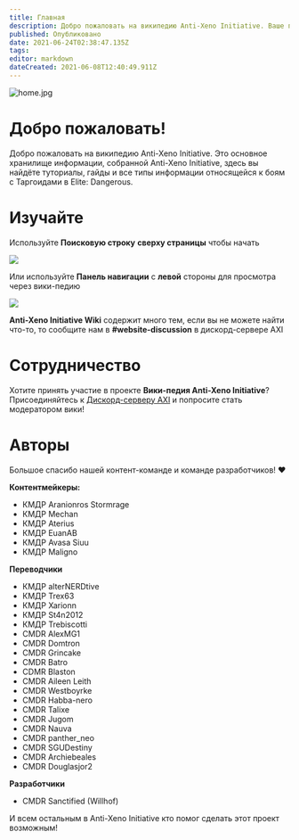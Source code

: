 ```yaml
---
title: Главная
description: Добро пожаловать на википедию Anti-Xeno Initiative. Ваше полное хранилище данных для сражений с Таргоидами.
published: Опубликовано
date: 2021-06-24T02:38:47.135Z
tags:
editor: markdown
dateCreated: 2021-06-08T12:40:49.911Z
---
```


![home.jpg](/img/home.jpg)

# Добро пожаловать!

Добро пожаловать на википедию Anti-Xeno Initiative. Это основное хранилище информации, собранной Anti-Xeno Initiative, здесь вы найдёте туториалы, гайды и все типы информации относящейся к боям с Таргоидами в Elite: Dangerous.


# Изучайте

Используйте **Поисковую строку** **сверху страницы** чтобы начать

![](/img/2021-06-21_15_15_32-home___anti-xeno_initiative_wiki_-_beta.png)

Или используйте **Панель навигации** с **левой** стороны для просмотра через вики-педию

![](/img/2021-06-21_15_17_34-home___anti-xeno_initiative_wiki_-_beta.png)

**Anti-Xeno Initiative Wiki** содержит много тем, если вы не можете найти что-то, то сообщите нам в **#website-discussion** в дискорд-сервере AXI

# Сотрудничество
Хотите принять участие в проекте **Вики-педия Anti-Xeno Initiative**? Присоединяйтесь к [Дискорд-серверу AXI](https://discord.gg/bqmDxdm) и попросите стать модератором вики!

# Авторы

Большое спасибо нашей контент-команде и команде разработчиков! ❤️

**Контентмейкеры:**
- КМДР Aranionros Stormrage
- КМДР Mechan
- КМДР Aterius
- КМДР EuanAB
- КМДР Avasa Siuu
- КМДР Maligno

**Переводчики**
- КМДР alterNERDtive
- КМДР Trex63
- КМДР Xarionn
- КМДР St4n2012
- КМДР Trebiscotti
- CMDR AlexMG1
- CMDR Domtron
- CMDR Grincake
- CMDR Batro
- CDMR Blaston
- CMDR Aileen Leith
- CMDR Westboyrke
- CMDR Habba-nero
- CMDR Talixe
- CMDR Jugom
- CMDR Nauva
- CMDR panther_neo
- CMDR SGUDestiny
- CMDR Archiebeales
- CMDR Douglasjor2

**Разработчики**
- CMDR Sanctified (Willhof)

И всем остальным в Anti-Xeno Initiative кто помог сделать этот проект возможным!
